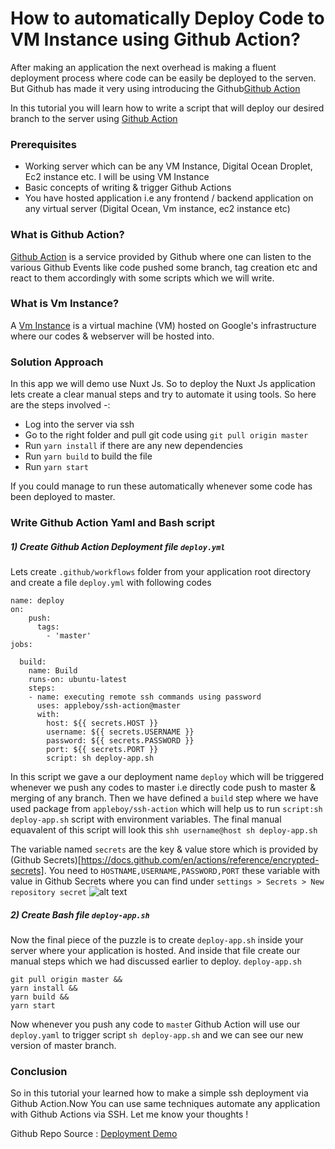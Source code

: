 # How to automatically Deploy Code to VM Instance using Github Action?
After making an application the next overhead is making a fluent deployment process where code can be easily be deployed to the serven. But Github has made it very using introducing the Github[Github Action](https://docs.github.com/en/actions/reference/workflow-syntax-for-github-actions)

In this tutorial you will learn how to write a script that will deploy our desired branch to the server using [Github Action](https://docs.github.com/en/actions/reference/workflow-syntax-for-github-actions)

### Prerequisites
* Working server which can be any VM Instance, Digital Ocean Droplet, Ec2 instance etc. I will be using VM Instance
* Basic concepts of writing & trigger Github Actions 
* You have hosted application i.e any frontend / backend application on any virtual server (Digital Ocean, Vm instance, ec2 instance etc)




### What is Github Action?
[Github Action](https://docs.github.com/en/actions/reference/workflow-syntax-for-github-actions) is a service provided by Github where one can listen to the various Github Events like code pushed some branch, tag creation etc and react to them accordingly with some scripts which we will write.

### What is Vm Instance?
A [Vm Instance](https://cloud.google.com/compute/?utm_source=google&utm_medium=cpc&utm_campaign=japac-AU-all-en-dr-bkws-all-all-trial-e-dr-1009882&utm_content=text-ad-none-none-DEV_c-CRE_505020325174-ADGP_Hybrid+%7C+BKWS+-+EXA+%7C+Txt+~+Compute+~+Compute+Engine_VM-instances-KWID_43700062034862769-kwd-277810790368&userloc_9070016-network_g&utm_term=KW_google%20vm%20instance&gclsrc=ds&gclid=CPLrvKvrzfACFUNyjgodZg8OfA&gclsrc=ds) is a virtual machine (VM) hosted on Google's infrastructure where our codes & webserver will be hosted into.

### Solution Approach
In this app we will demo use Nuxt Js. So to deploy the Nuxt Js application lets create a clear manual steps and try to automate it using tools. So here are the steps involved -:

* Log into the server via ssh
* Go to the right folder and pull git code using `git pull origin master`
* Run `yarn install` if there are any new dependencies
* Run `yarn build` to build the file
* Run `yarn start`

If you could manage to run these  automatically whenever some code has been deployed to master.

### Write Github Action Yaml and Bash script 

##### 1) Create Github Action Deployment file `deploy.yml`
Lets create `.github/workflows` folder from your application root directory and create a file `deploy.yml` with following codes

```
name: deploy
on:
    push:
      tags:
        - 'master'
jobs:

  build:
    name: Build
    runs-on: ubuntu-latest
    steps:
    - name: executing remote ssh commands using password
      uses: appleboy/ssh-action@master
      with:
        host: ${{ secrets.HOST }}
        username: ${{ secrets.USERNAME }}
        password: ${{ secrets.PASSWORD }}
        port: ${{ secrets.PORT }}
        script: sh deploy-app.sh
```
In this script we gave a our deployment name `deploy` which will be triggered whenever we push any codes to master i.e directly code push to master & merging of any branch. Then we have defined a `build` step where we have used package from `appleboy/ssh-action` which will help us to run `script:sh deploy-app.sh` script with environment variables. The final manual equavalent of this script will look this `shh username@host sh deploy-app.sh`

The variable named `secrets` are the key & value store which is provided by (Github Secrets)[https://docs.github.com/en/actions/reference/encrypted-secrets]. You need to `HOSTNAME,USERNAME,PASSWORD,PORT` these variable with value in Github Secrets where you can find under `settings > Secrets > New repository secret`
![alt text](https://nimb.ws/cuKmVk)

##### 2) Create Bash file `deploy-app.sh` 
Now the final piece of the puzzle is to create `deploy-app.sh` inside your server where your application is hosted. And inside that file create our manual steps which we had discussed earlier to deploy.
`deploy-app.sh`

```
git pull origin master && 
yarn install &&
yarn build && 
yarn start
```

Now whenever you push any code to `maste`r Github Action will use our `deploy.yaml` to trigger script `sh deploy-app.sh` and we can see our new version of master branch. 

### Conclusion

So in this tutorial your learned how to make a simple ssh deployment via Github Action.Now You can use same techniques automate any application with Github Actions via SSH. 
Let me know your thoughts !

Github Repo Source : [Deployment Demo](https://github.com/ujwaldhakal/vm-instance-deployment-demo)